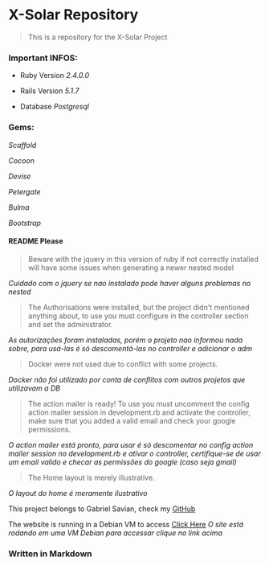 # X-Solar Repository

>This is a repository for the X-Solar Project

### Important INFOS: 

* Ruby Version 
_2.4.0.0_ 

* Rails Version 
_5.1.7_

* Database 
_Postgresql_

### Gems: 

_Scaffold_ 

_Cocoon_ 

_Devise_ 

_Petergate_ 

_Bulma_ 

_Bootstrap_ 


#### README Please

> Beware with the jquery in this version of ruby if not correctly installed will have some issues when generating a newer nested model
>
_Cuidado com o jquery se nao instalado pode haver alguns problemas no nested_

> The Authorisations were installed, but the project didn't mentioned anything about, to use you must configure in the controller section and set the administrator.
>
_As autorizações foram instaladas, porém o projeto nao informou nada sobre, para usá-las é só descomentá-las no controller e adicionar o adm_

> Docker were not used due to conflict with some projects.
>
_Docker não foi utilizado por conta de conflitos com outros projetos que utilizavam a DB_

> The action mailer is ready! To use you must uncomment the config action mailer session in development.rb and activate the controller, make sure that you added a valid email and check your google permissions.
>
_O action mailer está pronto, para usar é só descomentar no config action mailer session no development.rb e ativar o controller, certifique-se de usar um email valido e checar as permissões do google (caso seja gmail)_

> The Home layout is merely illustrative.
  
_O layout do home é meramente ilustrativo_

This project belongs to Gabriel Savian, check my [GitHub](https://github.com/gabrielsaviank)

The website is running in a Debian VM to access [Click Here](http://179.124.144.24:3000/wilkommen) 
_O site está rodando em uma VM Debian para accessar clique no link acima_

### Written in Markdown

